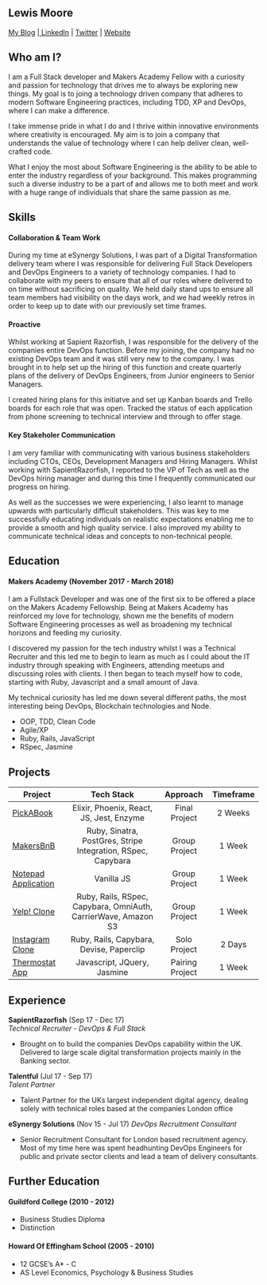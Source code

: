 ## Lewis Moore
[My Blog](https://blog.makersacademy.com/meet-the-makers-fellows-lewis-moore-dc1b8bd53c75) |[ LinkedIn](https://www.linkedin.com/in/lewismoore1/) | [Twitter](https://twitter.com/Lewmoore11) | [Website](https://lewmoore.github.io/)

## Who am I?

I am a Full Stack developer and Makers Academy Fellow with a curiosity and passion for technology that drives me to always be exploring new things. My goal is to joing a technology driven company that adheres to modern Software Engineering practices, including TDD, XP and DevOps, where I can make a difference.

I take immense pride in what I do and I thrive within innovative environments where creativity is encouraged. My aim is to join a company that understands the value of technology where I can help deliver clean, well-crafted code.

What I enjoy the most about Software Engineering is the ability to be able to enter the industry regardless of your background. This makes programming such a diverse industry to be a part of and allows me to both meet and work with a huge range of individuals that share the same passion as me.


## Skills

#### Collaboration & Team Work
During my time at eSynergy Solutions, I was part of a Digital Transformation delivery team where I was responsible for delivering Full Stack Developers and DevOps Engineers to a variety of technology companies. I had to collaborate with my peers to ensure that all of our roles where delivered to on time without sacrificing on quality. We held daily stand ups to ensure all team members had visibility on the days work, and we had weekly retros in order to keep up to date with our previously set time frames.

#### Proactive
Whilst working at Sapient Razorfish, I was responsible for the delivery of the companies entire DevOps function. Before my joining, the company had no existing DevOps team and it was still very new to the company. I was brought in to help set up the hiring of this function and create quarterly plans of the delivery of DevOps Engineers, from Junior engineers to Senior Managers.

I created hiring plans for this initiatve and set up Kanban boards and Trello boards for each role that was open. Tracked the status of each application from phone screening to technical interview and through to offer stage. 

#### Key Stakeholer Communication
I am very familiar with communicating with various business stakeholders including CTOs, CEOs, Development Managers and Hiring Managers. Whilst working with SapientRazorfish, I reported to the VP of Tech as well as the DevOps hiring manager and during this time I frequently communicated our progress on hiring. 

As well as the successes we were experiencing, I also learnt to manage upwards with particularly difficult stakeholders. This was key to me successfully educating individuals on realistic expectations enabling me to provide a smooth and high quality service. I also improved my ability to communicate technical ideas and concepts to non-technical people. 


## Education

#### Makers Academy (November 2017 - March 2018)

I am a Fullstack Developer and was one of the first six to be offered a place on the Makers Academy Fellowship. Being at Makers Academy has reinforced my love for technology, shown me the benefits of modern Software Engineering processes as well as broadening my technical horizons and feeding my curiosity. 

I discovered my passion for the tech industry whilst I was a Technical Recruiter and this led me to begin to learn as much as I could about the IT industry through speaking with Engineers, attending meetups and discussing roles with clients. I then began to teach myself how to code, starting with Ruby, Javascript and a small amount of Java.

My technical curiosity has led me down several different paths, the most interesting being DevOps, Blockchain technologies and Node. 

- OOP, TDD, Clean Code
- Agile/XP
- Ruby, Rails, JavaScript
- RSpec, Jasmine

## Projects
| Project | Tech Stack    | Approach  | Timeframe |
| ------------- |:-------------:| :----------:| :-------:|
| [PickABook](https://github.com/lewmoore/pick_a_book_v2) | Elixir, Phoenix, React, JS, Jest, Enzyme | Final Project | 2 Weeks |
| [MakersBnB](https://github.com/Leigan0/makers-bnb) | Ruby, Sinatra, PostGres, Stripe Integration, RSpec, Capybara| Group Project | 1 Week |
| [Notepad Application](https://github.com/lewmoore/notepad) | Vanilla JS | Group Project | 1 Week |
| [Yelp! Clone](https://github.com/SimonBao/PigeonYelp) | Ruby, Rails, RSpec, Capybara, OmniAuth, CarrierWave, Amazon S3 | Group Project | 1 Week |
| [Instagram Clone](https://github.com/lewmoore/instagram-challenge) | Ruby, Rails, Capybara, Devise, Paperclip |Solo Project | 2 Days |
|[Thermostat App](https://github.com/lewmoore/Thermostat) | Javascript, JQuery, Jasmine | Pairing Project | 1 Week |


## Experience

**SapientRazorfish** (Sep 17 - Dec 17)    
*Technical Recruiter - DevOps & Full Stack*  
- Brought on to build the companies DevOps capability within the UK. Delivered to large scale digital transformation projects mainly in the Banking sector.

**Talentful** (Jul 17 - Sep 17)   
*Talent Partner*  
- Talent Partner for the UKs largest independent digital agency, dealing solely with technical roles based at the companies London office

**eSynergy Solutions** (Nov 15 - Jul 17)
*DevOps Recruitment Consultant*
- Senior Recruitment Consultant for London based recruitment agency. Most of my time here was spent headhunting DevOps Engineers for public and private sector clients and lead a team of delivery consultants.


## Further Education

#### Guildford College (2010 - 2012)
- Business Studies Diploma
- Distinction

#### Howard Of Effingham School (2005 - 2010)
- 12 GCSE’s A* - C
- AS Level Economics, Psychology & Business Studies
